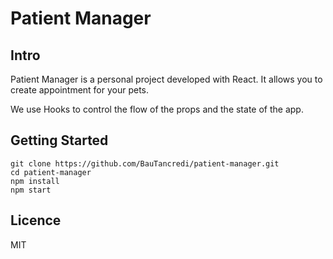 <h1> 
Patient Manager
</h1>

<h2>
Intro
</h2>

Patient Manager is a personal project developed with React. It allows you to create appointment for your pets.

We use Hooks to control the flow of the props and the state of the app.

<h2>
Getting Started
</h2>

```
git clone https://github.com/BauTancredi/patient-manager.git
cd patient-manager
npm install
npm start
```

<h2>
Licence

</h2>

MIT
